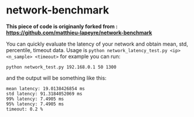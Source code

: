 # network-benchmark
**This piece of code is originanly forked from : https://github.com/matthieu-lapeyre/network-benchmark**

You can quickly evaluate the latency of your network and obtain mean, std, percentile, timeout data. 
Usage is `python network_latency_test.py <ip> <n_sample> <timeout>` for example you can run:
```console
python network_test.py 192.168.0.1 50 1300
```
and the output will be something like this:

``` console
mean latency: 19.0138426854 ms
std latency: 91.3184052069 ms
99% latency: 7.4905 ms
95% latency: 7.4905 ms
timeout: 0.2 %
```

